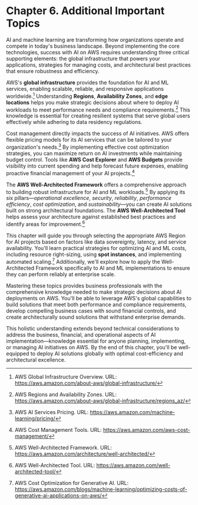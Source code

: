 # Chapter 6. Additional Important Topics

AI and machine learning are transforming how organizations operate and compete in today's business landscape. Beyond implementing the core technologies, success with AI on AWS requires understanding three critical supporting elements: the global infrastructure that powers your applications, strategies for managing costs, and architectural best practices that ensure robustness and efficiency.

AWS's **global infrastructure** provides the foundation for AI and ML services, enabling scalable, reliable, and responsive applications worldwide.[^1600] Understanding **Regions**, **Availability Zones**, and **edge locations** helps you make strategic decisions about where to deploy AI workloads to meet performance needs and compliance requirements.[^1601] This knowledge is essential for creating resilient systems that serve global users effectively while adhering to data residency regulations.

Cost management directly impacts the success of AI initiatives. AWS offers flexible pricing models for its AI services that can be tailored to your organization's needs.[^1602] By implementing effective cost optimization strategies, you can maximize return on AI investments while maintaining budget control. Tools like **AWS Cost Explorer** and **AWS Budgets** provide visibility into current spending and help forecast future expenses, enabling proactive financial management of your AI projects.[^1603]

The **AWS Well-Architected Framework** offers a comprehensive approach to building robust infrastructure for AI and ML workloads.[^1604] By applying its six pillars—*operational excellence*, *security*, *reliability*, *performance efficiency*, *cost optimization*, and *sustainability*—you can create AI solutions built on strong architectural foundations. The **AWS Well-Architected Tool** helps assess your architecture against established best practices and identify areas for improvement.[^1605]

This chapter will guide you through selecting the appropriate AWS Region for AI projects based on factors like data sovereignty, latency, and service availability. You'll learn practical strategies for optimizing AI and ML costs, including resource right-sizing, using **spot instances**, and implementing automated scaling.[^1606] Additionally, we'll explore how to apply the Well-Architected Framework specifically to AI and ML implementations to ensure they can perform reliably at enterprise scale.

Mastering these topics provides business professionals with the comprehensive knowledge needed to make strategic decisions about AI deployments on AWS. You'll be able to leverage AWS's global capabilities to build solutions that meet both performance and compliance requirements, develop compelling business cases with sound financial controls, and create architecturally sound solutions that withstand enterprise demands.

This holistic understanding extends beyond technical considerations to address the business, financial, and operational aspects of AI implementation—knowledge essential for anyone planning, implementing, or managing AI initiatives on AWS. By the end of this chapter, you'll be well-equipped to deploy AI solutions globally with optimal cost-efficiency and architectural excellence.

[^1600]: AWS Global Infrastructure Overview. URL: <https://aws.amazon.com/about-aws/global-infrastructure/>
[^1601]: AWS Regions and Availability Zones. URL: <https://aws.amazon.com/about-aws/global-infrastructure/regions_az/>
[^1602]: AWS AI Services Pricing. URL: <https://aws.amazon.com/machine-learning/pricing/>
[^1603]: AWS Cost Management Tools. URL: <https://aws.amazon.com/aws-cost-management/>
[^1604]: AWS Well-Architected Framework. URL: <https://aws.amazon.com/architecture/well-architected/>
[^1605]: AWS Well-Architected Tool. URL: <https://aws.amazon.com/well-architected-tool/>
[^1606]: AWS Cost Optimization for Generative AI. URL: <https://aws.amazon.com/blogs/machine-learning/optimizing-costs-of-generative-ai-applications-on-aws/>